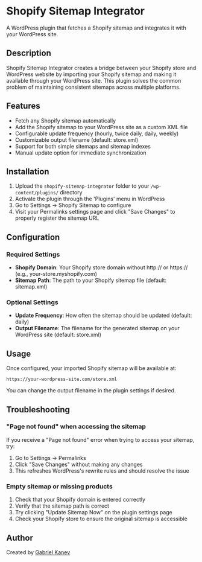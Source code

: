 # Shopify Sitemap Integrator

A WordPress plugin that fetches a Shopify sitemap and integrates it with your WordPress site.

## Description

Shopify Sitemap Integrator creates a bridge between your Shopify store and WordPress website by importing your Shopify sitemap and making it available through your WordPress site. This plugin solves the common problem of maintaining consistent sitemaps across multiple platforms.

## Features

- Fetch any Shopify sitemap automatically
- Add the Shopify sitemap to your WordPress site as a custom XML file
- Configurable update frequency (hourly, twice daily, daily, weekly)
- Customizable output filename (default: store.xml)
- Support for both simple sitemaps and sitemap indexes
- Manual update option for immediate synchronization

## Installation

1. Upload the `shopify-sitemap-integrator` folder to your `/wp-content/plugins/` directory
2. Activate the plugin through the 'Plugins' menu in WordPress
3. Go to Settings → Shopify Sitemap to configure
4. Visit your Permalinks settings page and click "Save Changes" to properly register the sitemap URL

## Configuration

### Required Settings

- **Shopify Domain**: Your Shopify store domain without http:// or https:// (e.g., your-store.myshopify.com)
- **Sitemap Path**: The path to your Shopify sitemap file (default: sitemap.xml)

### Optional Settings

- **Update Frequency**: How often the sitemap should be updated (default: daily)
- **Output Filename**: The filename for the generated sitemap on your WordPress site (default: store.xml)

## Usage

Once configured, your imported Shopify sitemap will be available at:

```
https://your-wordpress-site.com/store.xml
```

You can change the output filename in the plugin settings if desired.

## Troubleshooting

### "Page not found" when accessing the sitemap

If you receive a "Page not found" error when trying to access your sitemap, try:

1. Go to Settings → Permalinks
2. Click "Save Changes" without making any changes
3. This refreshes WordPress's rewrite rules and should resolve the issue

### Empty sitemap or missing products

1. Check that your Shopify domain is entered correctly
2. Verify that the sitemap path is correct
3. Try clicking "Update Sitemap Now" on the plugin settings page
4. Check your Shopify store to ensure the original sitemap is accessible

## Author

Created by [Gabriel Kanev](https://gkanev.com)